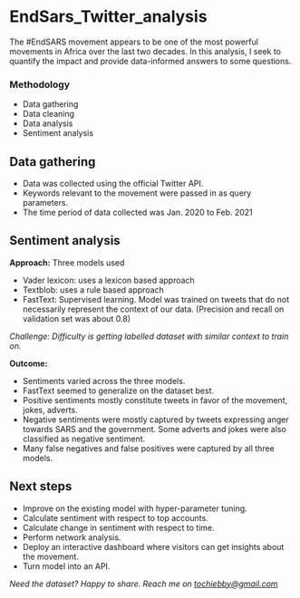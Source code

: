 # EndSars_Twitter_analysis

The #EndSARS movement appears to be one of the most powerful movements in Africa over the last two decades. In this analysis, I seek to quantify the impact and provide data-informed answers to some questions.

### Methodology

* Data gathering
* Data cleaning
* Data analysis
* Sentiment analysis

## Data gathering

* Data was collected using the official Twitter API.
* Keywords relevant to the movement were passed in as query parameters.
* The time period of data collected was Jan. 2020 to Feb. 2021

## Sentiment analysis

**Approach:**
Three models used
* Vader lexicon: uses a lexicon based approach
* Textblob: uses a rule based approach
* FastText: Supervised learning. Model was trained on tweets that do not necessarily represent the context of our data. (Precision and recall on validation set was about 0.8)

*Challenge: Difficulty is getting labelled dataset with similar context to train on.*

**Outcome:**
* Sentiments varied across the three models.
* FastText seemed to generalize on the dataset best.
* Positive sentiments mostly constitute tweets in favor of the movement, jokes, adverts.
* Negative sentiments were mostly captured by tweets expressing anger towards SARS and the government. Some adverts and jokes were also classified as negative sentiment.
* Many false negatives and false positives were captured by all three models. 

## Next steps

* Improve on the existing model with hyper-parameter tuning.
* Calculate sentiment with respect to top accounts.
* Calculate change in sentiment with respect to time.
* Perform network analysis.
* Deploy an interactive dashboard where visitors can get insights about the movement.
* Turn model into an API.


*Need the dataset? Happy to share. Reach me on tochiebby@gmail.com*
